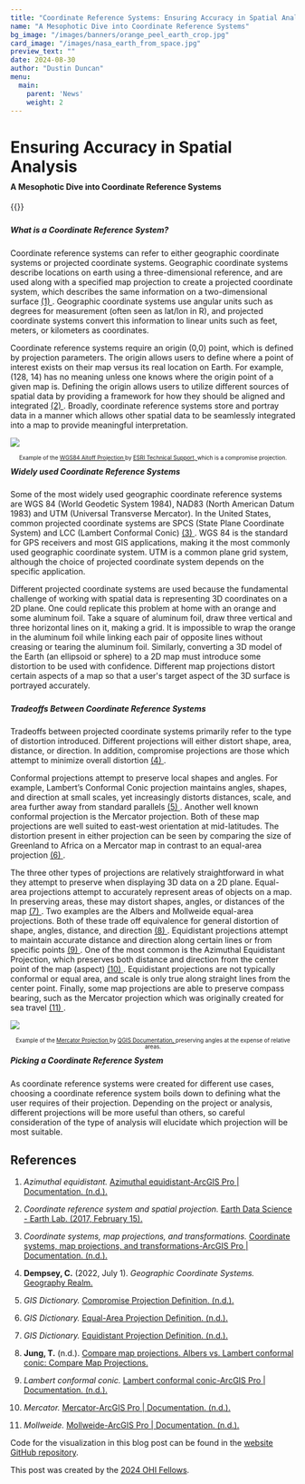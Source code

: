 ```yaml
---
title: "Coordinate Reference Systems: Ensuring Accuracy in Spatial Analysis"
name: "A Mesophotic Dive into Coordinate Reference Systems"
bg_image: "/images/banners/orange_peel_earth_crop.jpg"
card_image: "/images/nasa_earth_from_space.jpg"
preview_text: ""
date: 2024-08-30
author: "Dustin Duncan"
menu:
  main:
    parent: 'News'
    weight: 2
---
```


<h1 style="margin-bottom: 0;">Ensuring Accuracy in Spatial Analysis</h1>
<div style="height: 10px;"></div>
<h4 style="margin-top: 0;">A Mesophotic Dive into Coordinate Reference Systems</h4>

{{<newsHead>}}

<div style="height: 10px;"></div>
<h5 style="margin-top: 0;">What is a Coordinate Reference System?</h5>

<p>Coordinate reference systems can refer to either geographic coordinate systems or projected coordinate systems. Geographic coordinate systems describe locations on earth using a three-dimensional reference, and are used along with a specified map projection to create a projected coordinate system, which describes the same information on a two-dimensional surface <a href="https://pro.arcgis.com/en/pro-app/latest/help/mapping/properties/coordinate-systems-and-projections.htm"> (1) </a>. Geographic coordinate systems use angular units such as degrees for measurement (often seen as lat/lon in R), and projected coordinate systems convert this information to linear units such as feet, meters, or kilometers as coordinates.</p>
<p>Coordinate reference systems require an origin (0,0) point, which is defined by projection parameters. The origin allows users to define where a point of interest exists on their map versus its real location on Earth. For example, (128, 14) has no meaning unless one knows where the origin point of a given map is. Defining the origin allows users to utilize different sources of spatial data by providing a framework for how they should be aligned and integrated <a href="https://www.earthdatascience.org/courses/earth-analytics/spatial-data-r/intro-to-coordinate-reference-systems/"> (2) </a>. Broadly, coordinate reference systems store and portray data in a manner which allows other spatial data to be seamlessly integrated into a map to provide meaningful interpretation.</p>

![](/images/wgs_1984_Aitoff.jpg)

<div style="text-align: center; font-size: 0.7em;">
Example of the <a href="https://support.esri.com/en-us/knowledge-base/why-are-my-map-distance-and-area-measurements-wrong-whe-000011356"> WGS84 Aitoff Projection </a> by <a href="https://support.esri.com/en-us/overview">ESRI Technical Support, </a>  which is a compromise projection.
</div>

<div style="height: 10px;"></div>
<h5 style="margin-top: 0;">Widely used Coordinate Reference Systems</h5>

<p>Some of the most widely used geographic coordinate reference systems are WGS 84 (World Geodetic System 1984), NAD83 (North American Datum 1983) and UTM (Universal Transverse Mercator). In the United States, common projected coordinate systems are SPCS (State Plane Coordinate System) and LCC (Lambert Conformal Conic) <a href="https://www.geographyrealm.com/geographic-coordinate-system/"> (3) </a>. 
WGS 84 is the standard for GPS receivers and most GIS applications, making it the most commonly used geographic coordinate system. UTM is a common plane grid system, although the choice of projected coordinate system depends on the specific application.
</p>
<p>Different projected coordinate systems are used because the fundamental challenge of working with spatial data is representing 3D coordinates on a 2D plane. One could replicate this problem at home with an orange and some aluminum foil. Take a square of aluminum foil, draw three vertical and three horizontal lines on it, making a grid. It is impossible to wrap the orange in the aluminum foil while linking each pair of opposite lines without creasing or tearing the aluminum foil. Similarly, converting a 3D model of the Earth (an ellipsoid or sphere) to a 2D map must introduce some distortion to be used with confidence. Different map projections distort certain aspects of a map so that a user's target aspect of the 3D surface is portrayed accurately.</p>

<div style="height: 10px;"></div>
<h5 style="margin-top: 0;">Tradeoffs Between Coordinate Reference Systems</h5>

<p>Tradeoffs between projected coordinate systems primarily refer to the type of distortion introduced. Different projections will either distort shape, area, distance, or direction. In addition, compromise projections are those which attempt to minimize overall distortion <a href="https://support.esri.com/en-us/gis-dictionary/compromise-projection"> (4) </a>.</p> 
<p>Conformal projections attempt to preserve local shapes and angles. For example, Lambert’s Conformal Conic projection maintains angles, shapes, and direction at small scales, yet increasingly distorts distances, scale, and area further away from standard parallels <a href="https://pro.arcgis.com/en/pro-app/latest/help/mapping/properties/lambert-conformal-conic.htm#:~:text=Lambert%20conformal%20conic%20is%20a,away%20from%20the%20standard%20parallels"> (5) </a>. Another well known conformal projection is the Mercator projection. Both of these map projections are well suited to east-west orientation at mid-latitudes. The distortion present in either projection can be seen by comparing the size of Greenland to Africa on a Mercator map in contrast to an equal-area projection <a href="https://map-projections.net/compare.php?p1=albers-equal-area-conic&p2=lambert-conformal-conic"> (6) </a>.</p> 
<p>The three other types of projections are relatively straightforward in what they attempt to preserve when displaying 3D data on a 2D plane. Equal-area projections attempt to accurately represent areas of objects on a map. In preserving areas, these may distort shapes, angles, or distances of the map <a href="https://support.esri.com/en-us/gis-dictionary/equal-area-projection"> (7) </a>. Two examples are the Albers and Mollweide equal-area projections. Both of these trade off equivalence for general distortion of shape, angles, distance, and direction <a href="https://pro.arcgis.com/en/pro-app/latest/help/mapping/properties/mollweide.htm"> (8) </a>. Equidistant projections attempt to maintain accurate distance and direction along certain lines or from specific points <a href="https://support.esri.com/en-us/gis-dictionary/equidistant-projection"> (9) </a>. One of the most common is the Azimuthal Equidistant Projection, which preserves both distance and direction from the center point of the map (aspect) <a href="https://pro.arcgis.com/en/pro-app/latest/help/mapping/properties/azimuthal-equidistant.htm#:~:text=The%20azimuthal%20equidistant%20projection%20preserves,any%20point%20on%20the%20globe"> (10) </a>. Equidistant projections are not typically conformal or equal area, and scale is only true along straight lines from the center point. Finally, some map projections are able to preserve compass bearing, such as the Mercator projection which was originally created for sea travel <a href="https://pro.arcgis.com/en/pro-app/latest/help/mapping/properties/mercator.htm#:~:text=Sources-,Description,correctly%20defined%20at%20infinitesimal%20scale"> (11) </a>.</p> 

![](/images/mercator_projection.jpg)

<div style="text-align: center; font-size: 0.7em;">
Example of the <a href="https://docs.qgis.org/3.34/en/docs/gentle_gis_introduction/coordinate_reference_systems.html#id3"> Mercator Projection </a> by <a href="https://docs.qgis.org/3.34/en/docs/index.html"> QGIS Documentation, </a>  preserving angles at the expense of relative areas.
</div>

<div style="height: 10px;"></div>
<h5 style="margin-top: 0;">Picking a Coordinate Reference System</h5>

</p> As coordinate reference systems were created for different use cases, choosing a coordinate reference system boils down to defining what the user requires of their projection. Depending on the project or analysis, different projections will be more useful than others, so careful consideration of the type of analysis will elucidate which projection will be most suitable. </p>


## References

1. *Azimuthal equidistant.* [Azimuthal equidistant-ArcGIS Pro | Documentation. (n.d.).](https://pro.arcgis.com/en/pro-app/latest/help/mapping/properties/azimuthal-equidistant.htm#:~:text=The%20azimuthal%20equidistant%20projection%20preserves,any%20point%20on%20the%20globe) 

2. *Coordinate reference system and spatial projection.* [Earth Data Science - Earth Lab. (2017, February 15). ](https://www.earthdatascience.org/courses/earth-analytics/spatial-data-r/intro-to-coordinate-reference-systems/)

3. *Coordinate systems, map projections, and transformations.* [Coordinate systems, map projections, and transformations-ArcGIS Pro | Documentation. (n.d.).](https://pro.arcgis.com/en/pro-app/latest/help/mapping/properties/coordinate-systems-and-projections.htm)

4. **Dempsey, C.** (2022, July 1). *Geographic Coordinate Systems.* [Geography Realm.]( https://www.geographyrealm.com/geographic-coordinate-system/)

5. *GIS Dictionary.* [Compromise Projection Definition. (n.d.).]( https://support.esri.com/en-us/gis-dictionary/compromise-projection )

6. *GIS Dictionary.* [Equal-Area Projection Definition. (n.d.).]( https://support.esri.com/en-us/gis-dictionary/equal-area-projection )

7. *GIS Dictionary.* [Equidistant Projection Definition. (n.d.).]( https://support.esri.com/en-us/gis-dictionary/equidistant-projection )

8. **Jung, T.** (n.d.). [Compare map projections. Albers vs. Lambert conformal conic: Compare Map Projections.]( https://map-projections.net/compare.php?p1=albers-equal-area-conic&p2=lambert-conformal-conic )

9. *Lambert conformal conic.* [Lambert conformal conic-ArcGIS Pro | Documentation. (n.d.).]( https://pro.arcgis.com/en/pro-app/latest/help/mapping/properties/lambert-conformal-conic.htm#:~:text=Lambert%20conformal%20conic%20is%20a,away%20from%20the%20standard%20parallels )

10. *Mercator.* [Mercator-ArcGIS Pro | Documentation. (n.d.).]( https://pro.arcgis.com/en/pro-app/latest/help/mapping/properties/mercator.htm#:~:text=Sources-,Description,correctly%20defined%20at%20infinitesimal%20scale )

11. *Mollweide.* [Mollweide-ArcGIS Pro | Documentation. (n.d.).]( https://pro.arcgis.com/en/pro-app/latest/help/mapping/properties/mollweide.htm) 


Code for the visualization in this blog post can be found in the [website GitHub repository](https://github.com/OHI-Science/OHI-website/blob/dev/scripts/lsp_blogpost_visualization.Rmd).

This post was created by the [2024 OHI Fellows](https://oceanhealthindex.org/about/ohifellows/).
